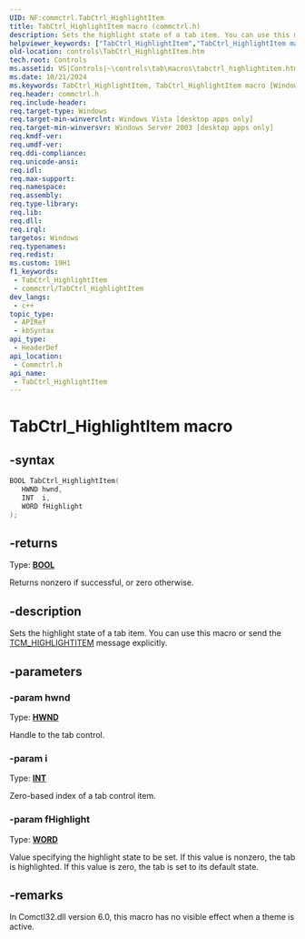 ```yaml
---
UID: NF:commctrl.TabCtrl_HighlightItem
title: TabCtrl_HighlightItem macro (commctrl.h)
description: Sets the highlight state of a tab item. You can use this macro or send the TCM_HIGHLIGHTITEM message explicitly.
helpviewer_keywords: ["TabCtrl_HighlightItem","TabCtrl_HighlightItem macro [Windows Controls]","_win32_TabCtrl_HighlightItem","_win32_TabCtrl_HighlightItem_cpp","commctrl/TabCtrl_HighlightItem","controls.TabCtrl_HighlightItem","controls._win32_TabCtrl_HighlightItem"]
old-location: controls\TabCtrl_HighlightItem.htm
tech.root: Controls
ms.assetid: VS|Controls|~\controls\tab\macros\tabctrl_highlightitem.htm
ms.date: 10/21/2024
ms.keywords: TabCtrl_HighlightItem, TabCtrl_HighlightItem macro [Windows Controls], _win32_TabCtrl_HighlightItem, _win32_TabCtrl_HighlightItem_cpp, commctrl/TabCtrl_HighlightItem, controls.TabCtrl_HighlightItem, controls._win32_TabCtrl_HighlightItem
req.header: commctrl.h
req.include-header: 
req.target-type: Windows
req.target-min-winverclnt: Windows Vista [desktop apps only]
req.target-min-winversvr: Windows Server 2003 [desktop apps only]
req.kmdf-ver: 
req.umdf-ver: 
req.ddi-compliance: 
req.unicode-ansi: 
req.idl: 
req.max-support: 
req.namespace: 
req.assembly: 
req.type-library: 
req.lib: 
req.dll: 
req.irql: 
targetos: Windows
req.typenames: 
req.redist: 
ms.custom: 19H1
f1_keywords:
 - TabCtrl_HighlightItem
 - commctrl/TabCtrl_HighlightItem
dev_langs:
 - c++
topic_type:
 - APIRef
 - kbSyntax
api_type:
 - HeaderDef
api_location:
 - Commctrl.h
api_name:
 - TabCtrl_HighlightItem
---
```


# TabCtrl_HighlightItem macro

## -syntax

```cpp
BOOL TabCtrl_HighlightItem(
   HWND hwnd,
   INT  i,
   WORD fHighlight
);
```

## -returns

Type: **[BOOL](/windows/desktop/winprog/windows-data-types)**

Returns nonzero if successful, or zero otherwise.


## -description

Sets the highlight state of a tab item. You can use this macro or send the <a href="/windows/desktop/Controls/tcm-highlightitem">TCM_HIGHLIGHTITEM</a> message explicitly.

## -parameters

### -param hwnd

Type: <b><a href="/windows/desktop/WinProg/windows-data-types">HWND</a></b>

Handle to the tab control.

### -param i

Type: <b><a href="/windows/desktop/WinProg/windows-data-types">INT</a></b>

Zero-based index of a tab control item.

### -param fHighlight

Type: <b><a href="/windows/desktop/WinProg/windows-data-types">WORD</a></b>

Value specifying the highlight state to be set. If this value is nonzero, the tab is highlighted. If this value is zero, the tab is set to its default state.

## -remarks

In Comctl32.dll version 6.0, this macro has no visible effect when a theme is active.
